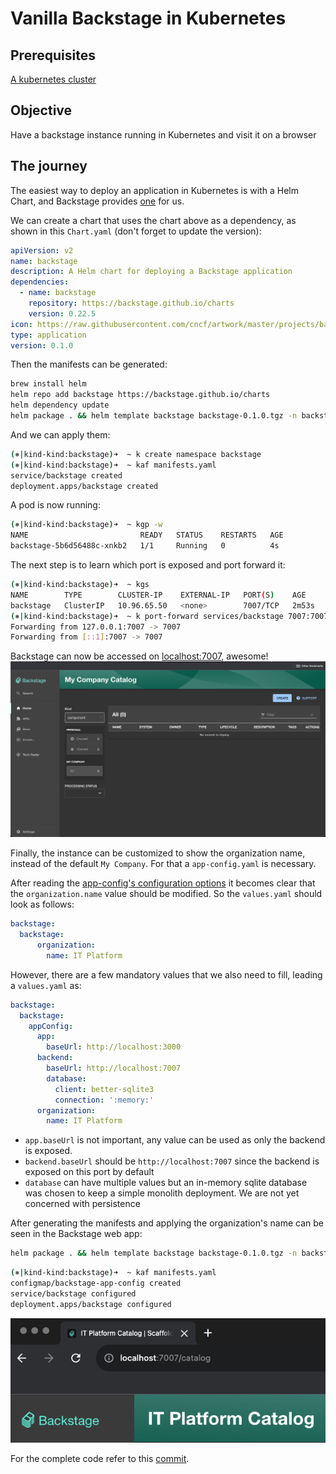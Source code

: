 # Vanilla Backstage in Kubernetes

## Prerequisites

[A kubernetes cluster](../kubernetes/local-development.md)

## Objective
Have a backstage instance running in Kubernetes and visit it on a browser

## The journey

The easiest way to deploy an application in Kubernetes is with a Helm Chart, and Backstage provides [one](https://github.com/backstage/charts/tree/main/charts/backstage) for us.

We can create a chart that uses the chart above as a dependency, as shown in this `Chart.yaml` (don't forget to update the version):
```yaml
apiVersion: v2
name: backstage
description: A Helm chart for deploying a Backstage application
dependencies:
  - name: backstage
    repository: https://backstage.github.io/charts
    version: 0.22.5
icon: https://raw.githubusercontent.com/cncf/artwork/master/projects/backstage/icon/color/backstage-icon-color.svg
type: application
version: 0.1.0
```

Then the manifests can be generated:
```sh
brew install helm
helm repo add backstage https://backstage.github.io/charts
helm dependency update
helm package . && helm template backstage backstage-0.1.0.tgz -n backstage > manifests.yaml
```

And we can apply them:
```sh
(⎈|kind-kind:backstage)➜  ~ k create namespace backstage
(⎈|kind-kind:backstage)➜  ~ kaf manifests.yaml
service/backstage created
deployment.apps/backstage created
```

A pod is now running:
```sh
(⎈|kind-kind:backstage)➜  ~ kgp -w
NAME                         READY   STATUS    RESTARTS   AGE
backstage-5b6d56488c-xnkb2   1/1     Running   0          4s
```

The next step is to learn which port is exposed and port forward it:
```sh
(⎈|kind-kind:backstage)➜  ~ kgs
NAME        TYPE        CLUSTER-IP    EXTERNAL-IP   PORT(S)    AGE
backstage   ClusterIP   10.96.65.50   <none>        7007/TCP   2m53s
(⎈|kind-kind:backstage)➜  ~ k port-forward services/backstage 7007:7007
Forwarding from 127.0.0.1:7007 -> 7007
Forwarding from [::1]:7007 -> 7007
```

Backstage can now be accessed on [localhost:7007](localhost:7007), awesome!
![Backstage start page](img/vanilla-backstage.png)

Finally, the instance can be customized to show the organization name, instead of the default `My Company`. For that a `app-config.yaml` is necessary.

After reading the [app-config's configuration options](https://github.com/backstage/backstage/blob/master/packages/create-app/templates/default-app/app-config.yaml.hbs) it becomes clear that the `organization.name` value should be modified. So the `values.yaml` should look as follows:
```yaml
backstage:
  backstage:
      organization:
        name: IT Platform
```

However, there are a few mandatory values that we also need to fill, leading a `values.yaml` as:
```yaml
backstage:
  backstage:
    appConfig:
      app:
        baseUrl: http://localhost:3000
      backend:
        baseUrl: http://localhost:7007
        database:
          client: better-sqlite3
          connection: ':memory:'
      organization:
        name: IT Platform
```

* `app.baseUrl` is not important, any value can be used as only the backend is exposed.
* `backend.baseUrl` should be `http://localhost:7007` since the backend is exposed on this port by default
* `database` can have multiple values but an in-memory sqlite database was chosen to keep a simple monolith deployment. We are not yet concerned with persistence

After generating the manifests and applying the organization's name can be seen in the Backstage web app:

```sh
helm package . && helm template backstage backstage-0.1.0.tgz -n backstage > manifests.yaml
```
```sh
(⎈|kind-kind:backstage)➜  ~ kaf manifests.yaml
configmap/backstage-app-config created
service/backstage configured
deployment.apps/backstage configured
```

![organization's name](img/organization-name.png)

For the complete code refer to this [commit](https://github.com/abaguas/itplatform/commit/6b10073247c67aa924990db24cfdb7c54f33568f).
